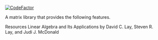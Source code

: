 [![CodeFactor](https://www.codefactor.io/repository/github/oredigger/matrixc/badge)](https://www.codefactor.io/repository/github/oredigger/matrixc)

A matrix library that provides the following features.

Resources
Linear Algebra and Its Applications by David C. Lay, Steven R. Lay, and Judi J. McDonald
